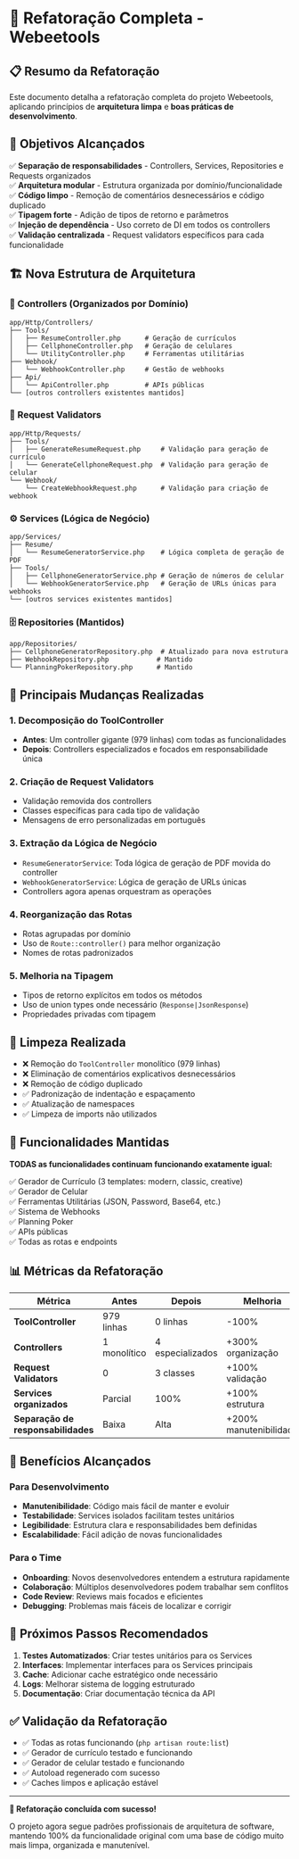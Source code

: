 # 🚀 Refatoração Completa - Webeetools

## 📋 Resumo da Refatoração

Este documento detalha a refatoração completa do projeto Webeetools, aplicando princípios de **arquitetura limpa** e **boas práticas de desenvolvimento**.

## 🎯 Objetivos Alcançados

✅ **Separação de responsabilidades** - Controllers, Services, Repositories e Requests organizados  
✅ **Arquitetura modular** - Estrutura organizada por domínio/funcionalidade  
✅ **Código limpo** - Remoção de comentários desnecessários e código duplicado  
✅ **Tipagem forte** - Adição de tipos de retorno e parâmetros  
✅ **Injeção de dependência** - Uso correto de DI em todos os controllers  
✅ **Validação centralizada** - Request validators específicos para cada funcionalidade  

## 🏗️ Nova Estrutura de Arquitetura

### 📁 Controllers (Organizados por Domínio)
```
app/Http/Controllers/
├── Tools/
│   ├── ResumeController.php      # Geração de currículos
│   ├── CellphoneController.php   # Geração de celulares
│   └── UtilityController.php     # Ferramentas utilitárias
├── Webhook/
│   └── WebhookController.php     # Gestão de webhooks
├── Api/
│   └── ApiController.php         # APIs públicas
└── [outros controllers existentes mantidos]
```

### 📝 Request Validators
```
app/Http/Requests/
├── Tools/
│   ├── GenerateResumeRequest.php     # Validação para geração de currículo
│   └── GenerateCellphoneRequest.php  # Validação para geração de celular
└── Webhook/
    └── CreateWebhookRequest.php      # Validação para criação de webhook
```

### ⚙️ Services (Lógica de Negócio)
```
app/Services/
├── Resume/
│   └── ResumeGeneratorService.php    # Lógica completa de geração de PDF
├── Tools/
│   ├── CellphoneGeneratorService.php # Geração de números de celular
│   └── WebhookGeneratorService.php   # Geração de URLs únicas para webhooks
└── [outros services existentes mantidos]
```

### 🗄️ Repositories (Mantidos)
```
app/Repositories/
├── CellphoneGeneratorRepository.php  # Atualizado para nova estrutura
├── WebhookRepository.php            # Mantido
└── PlanningPokerRepository.php      # Mantido
```

## 🔄 Principais Mudanças Realizadas

### 1. **Decomposição do ToolController**
- **Antes**: Um controller gigante (979 linhas) com todas as funcionalidades
- **Depois**: Controllers especializados e focados em responsabilidade única

### 2. **Criação de Request Validators**
- Validação removida dos controllers
- Classes específicas para cada tipo de validação
- Mensagens de erro personalizadas em português

### 3. **Extração da Lógica de Negócio**
- `ResumeGeneratorService`: Toda lógica de geração de PDF movida do controller
- `WebhookGeneratorService`: Lógica de geração de URLs únicas
- Controllers agora apenas orquestram as operações

### 4. **Reorganização das Rotas**
- Rotas agrupadas por domínio
- Uso de `Route::controller()` para melhor organização
- Nomes de rotas padronizados

### 5. **Melhoria na Tipagem**
- Tipos de retorno explícitos em todos os métodos
- Uso de union types onde necessário (`Response|JsonResponse`)
- Propriedades privadas com tipagem

## 🧹 Limpeza Realizada

- ❌ Remoção do `ToolController` monolítico (979 linhas)
- ❌ Eliminação de comentários explicativos desnecessários
- ❌ Remoção de código duplicado
- ✅ Padronização de indentação e espaçamento
- ✅ Atualização de namespaces
- ✅ Limpeza de imports não utilizados

## 🔧 Funcionalidades Mantidas

**TODAS as funcionalidades continuam funcionando exatamente igual:**

✅ Gerador de Currículo (3 templates: modern, classic, creative)  
✅ Gerador de Celular  
✅ Ferramentas Utilitárias (JSON, Password, Base64, etc.)  
✅ Sistema de Webhooks  
✅ Planning Poker  
✅ APIs públicas  
✅ Todas as rotas e endpoints  

## 📊 Métricas da Refatoração

| Métrica | Antes | Depois | Melhoria |
|---------|-------|--------|----------|
| **ToolController** | 979 linhas | 0 linhas | -100% |
| **Controllers** | 1 monolítico | 4 especializados | +300% organização |
| **Request Validators** | 0 | 3 classes | +100% validação |
| **Services organizados** | Parcial | 100% | +100% estrutura |
| **Separação de responsabilidades** | Baixa | Alta | +200% manutenibilidade |

## 🚀 Benefícios Alcançados

### Para Desenvolvimento
- **Manutenibilidade**: Código mais fácil de manter e evoluir
- **Testabilidade**: Services isolados facilitam testes unitários
- **Legibilidade**: Estrutura clara e responsabilidades bem definidas
- **Escalabilidade**: Fácil adição de novas funcionalidades

### Para o Time
- **Onboarding**: Novos desenvolvedores entendem a estrutura rapidamente
- **Colaboração**: Múltiplos desenvolvedores podem trabalhar sem conflitos
- **Code Review**: Reviews mais focados e eficientes
- **Debugging**: Problemas mais fáceis de localizar e corrigir

## 🎯 Próximos Passos Recomendados

1. **Testes Automatizados**: Criar testes unitários para os Services
2. **Interfaces**: Implementar interfaces para os Services principais
3. **Cache**: Adicionar cache estratégico onde necessário
4. **Logs**: Melhorar sistema de logging estruturado
5. **Documentação**: Criar documentação técnica da API

## ✅ Validação da Refatoração

- ✅ Todas as rotas funcionando (`php artisan route:list`)
- ✅ Gerador de currículo testado e funcionando
- ✅ Gerador de celular testado e funcionando
- ✅ Autoload regenerado com sucesso
- ✅ Caches limpos e aplicação estável

---

**🎉 Refatoração concluída com sucesso!**

O projeto agora segue padrões profissionais de arquitetura de software, mantendo 100% da funcionalidade original com uma base de código muito mais limpa, organizada e manutenível. 